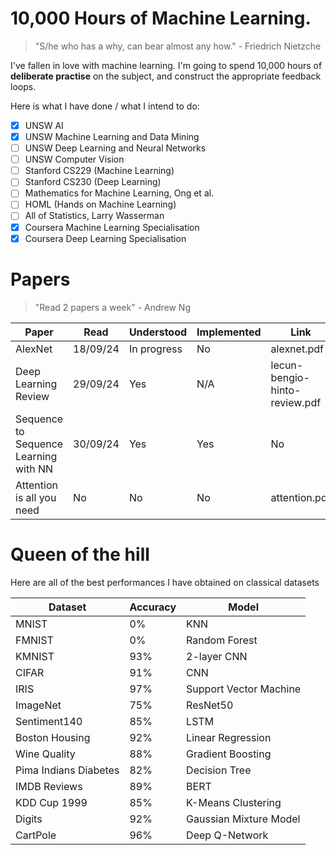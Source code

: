 # 10,000 Hours of Machine Learning.

> "S/he who has a why, can bear almost any how." - Friedrich Nietzche

I've fallen in love with machine learning.
I'm going to spend 10,000 hours of **deliberate practise** on the subject, and construct the appropriate feedback loops.

Here is what I have done / what I intend to do:
- [X] UNSW AI
- [X] UNSW Machine Learning and Data Mining
- [ ] UNSW Deep Learning and Neural Networks
- [ ] UNSW Computer Vision
- [ ] Stanford CS229 (Machine Learning)
- [ ] Stanford CS230 (Deep Learning)
- [ ] Mathematics for Machine Learning, Ong et al.
- [ ] HOML (Hands on Machine Learning)
- [ ] All of Statistics, Larry Wasserman
- [X] Coursera Machine Learning Specialisation
- [X] Coursera Deep Learning Specialisation

# Papers

> "Read 2 papers a week" - Andrew Ng

| Paper | Read | Understood | Implemented | Link |
| ----- | ---- | ---------- | ----------- | ---- |
| AlexNet | 18/09/24| In progress | No | alexnet.pdf |
| Deep Learning Review  | 29/09/24 | Yes | N/A | lecun-bengio-hinto-review.pdf |
| Sequence to Sequence Learning with NN | 30/09/24 | Yes | Yes | No | en-fr-rnn.pdf |
| Attention is all you need | No | No | No | attention.pdf |


# Queen of the hill
Here are all of the best performances I have obtained on classical datasets

| Dataset | Accuracy | Model |
| ------- | -------- | ----- |
| MNIST   | 0%  | KNN   |
| FMNIST  | 0%  | Random Forest |
| KMNIST  | 93% | 2-layer CNN |
| CIFAR   | 91% | CNN |
| IRIS    | 97% | Support Vector Machine |
| ImageNet | 75% | ResNet50 |
| Sentiment140 | 85% | LSTM |
| Boston Housing | 92% | Linear Regression |
| Wine Quality | 88% | Gradient Boosting |
| Pima Indians Diabetes | 82% | Decision Tree |
| IMDB Reviews | 89% | BERT |
| KDD Cup 1999 | 85% | K-Means Clustering |
| Digits | 92% | Gaussian Mixture Model |
| CartPole | 96% | Deep Q-Network |


